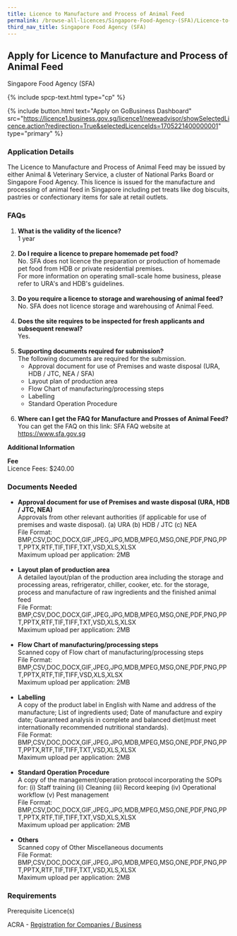 ```yaml
---
title: Licence to Manufacture and Process of Animal Feed
permalink: /browse-all-licences/Singapore-Food-Agency-(SFA)/Licence-to-Manufacture-and-Process-of-Animal-Feed
third_nav_title: Singapore Food Agency (SFA)
---
```


## Apply for Licence to Manufacture and Process of Animal Feed

Singapore Food Agency (SFA)

{% include spcp-text.html type="cp" %}

{% include button.html text="Apply on GoBusiness Dashboard" src="https://licence1.business.gov.sg/licence1/neweadvisor/showSelectedLicence.action?redirection=True&selectedLicenceIds=1705221400000001" type="primary" %}

### Application Details

<p>The Licence to Manufacture and Process of Animal Feed may be issued by either Animal & Veterinary Service, a cluster of National Parks Board or Singapore Food Agency. This licence is issued for the manufacture and processing of animal feed in Singapore including pet treats like dog biscuits, pastries or confectionary items for sale at retail outlets.</p>
 <h3>FAQs</h3>
 <ol>
 <li><strong>What is the validity of the licence?</strong><br />1 year<br /><br /></li>
 <li><strong>Do I require a licence to prepare homemade pet food?<br /></strong>No. SFA does not licence the preparation or production of homemade pet food from HDB or private residential premises.<br />For more information on operating small-scale home business, please refer to URA's and HDB's guidelines.<br /><br /></li>
 <li><strong>Do you require a licence to storage and warehousing of animal feed?<br /></strong>No. SFA does not licence storage and warehousing of Animal Feed.<br /><br /></li>
 <li><strong>Does the site requires to be inspected for fresh applicants and subsequent renewal?<br /></strong>Yes.<br /><br /></li>
 <li><strong>Supporting documents required for submission?</strong><br />The following documents are required for the submission.
 <ul>
 <li>Approval document for use of Premises and waste disposal (URA, HDB / JTC, NEA / SFA)</li>
 <li>Layout plan of production area</li>
 <li>Flow Chart of manufacturing/processing steps</li>
 <li>Labelling</li>
 <li>Standard Operation Procedure<br /><br /></li>
 </ul>
 </li>
 <li><strong>Where can I get the FAQ for Manufacture and Prosses of Animal Feed?<br /></strong>You can get the FAQ on this link: SFA FAQ website at <a href="https://www.sfa.gov.sg">https://www.sfa.gov.sg</a></li>
 </ol>

**Additional Information**

<p><strong>Fee</strong><br>
 Licence Fees: $240.00</p>

### Documents Needed

<ul>
 <li><strong>Approval document for use of Premises and waste disposal (URA, HDB / JTC, NEA)</strong><br />Approvals from other relevant authorities (if applicable for use of premises and waste disposal). (a) URA (b) HDB / JTC (c) NEA<br />File Format: BMP,CSV,DOC,DOCX,GIF,JPEG,JPG,MDB,MPEG,MSG,ONE,PDF,PNG,PPT,PPTX,RTF,TIF,TIFF,TXT,VSD,XLS,XLSX<br />Maximum upload per application: 2MB<br /><br /></li>
 <li><strong>Layout plan of production area</strong><br />A detailed layout/plan of the production area including the storage and processing areas, refrigerator, chiller, cooker, etc. for the storage, process and manufacture of raw ingredients and the finished animal feed<br />File Format: BMP,CSV,DOC,DOCX,GIF,JPEG,JPG,MDB,MPEG,MSG,ONE,PDF,PNG,PPT,PPTX,RTF,TIF,TIFF,TXT,VSD,XLS,XLSX<br />Maximum upload per application: 2MB<br /><br /></li>
 <li><strong>Flow Chart of manufacturing/processing steps</strong><br />Scanned copy of Flow chart of manufacturing/processing steps<br />File Format: BMP,CSV,DOC,DOCX,GIF,JPEG,JPG,MDB,MPEG,MSG,ONE,PDF,PNG,PPT,PPTX,RTF,TIF,TIFF,VSD,XLS,XLSX<br />Maximum upload per application: 2MB<br /><br /></li>
 <li><strong>Labelling</strong><br />A copy of the product label in English with Name and address of the manufacture; List of ingredients used; Date of manufacture and expiry date; Guaranteed analysis in complete and balanced diet(must meet internationally recommended nutritional standards).<br />File Format: BMP,CSV,DOC,DOCX,GIF,JPEG,JPG,MDB,MPEG,MSG,ONE,PDF,PNG,PPT,PPTX,RTF,TIF,TIFF,TXT,VSD,XLS,XLSX<br />Maximum upload per application: 2MB<br /><br /></li>
 <li><strong>Standard Operation Procedure</strong><br />A copy of the management/operation protocol incorporating the SOPs for: (i) Staff training (ii) Cleaning (iii) Record keeping (iv) Operational workflow (v) Pest management<br />File Format: BMP,CSV,DOC,DOCX,GIF,JPEG,JPG,MDB,MPEG,MSG,ONE,PDF,PNG,PPT,PPTX,RTF,TIF,TIFF,TXT,VSD,XLS,XLSX<br />Maximum upload per application: 2MB<br /><br /></li>
 <li><strong>Others</strong><br />Scanned copy of Other Miscellaneous documents<br />File Format: BMP,CSV,DOC,DOCX,GIF,JPEG,JPG,MDB,MPEG,MSG,ONE,PDF,PNG,PPT,PPTX,RTF,TIF,TIFF,TXT,VSD,XLS,XLSX<br />Maximum upload per application: 2MB</li>
 </ul>

### Requirements

<p>Prerequisite Licence(s)</p>
 <p>ACRA - <a href="https://licence1.business.gov.sg/licence1/neweadvisor/showSelectedLicence.action?redirection=True&selectedLicenceIds=201301080000175" target="_blank" rel="noopener">Registration for Companies / Business</a></p>

